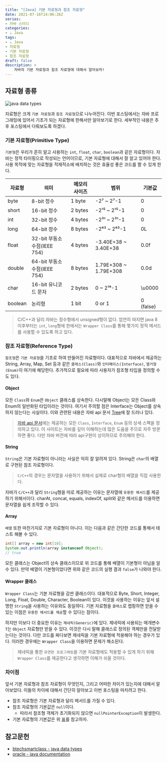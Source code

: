 ```yaml
---
title: "[Java] 기본 자료형과 참조 자료형"
date: 2021-07-16T14:06:26Z
series:
- 자바 스터디
categories:
- ☕️ Java
tags:
- ☕️ Java
- 자료형
- 기본 자료형
- 참조 자료형
draft: false
description: >
    자바의 기본 자료형과 참조 자료형에 대해서 알아보자!
---
```


자료형 종류
---

![java data types](http://www.btechsmartclass.com/java/java_images/java-data-types.jpg#center)

자료형은 크게 `기본 자료형`과 `참조 자료형`으로 나누어진다. 이번 포스팅에서는 자바 프로그래밍에 있어서 기초가 되는 자료형에 한해서만 알아보기로 한다. 세부적인 내용은 추후 포스팅에서 다뤄보도록 하겠다.

### 기본 자료형(Primitive Type)

`기본형`은 우리가 흔히 알고 사용하는 `int`, `float`, `char`, `boolean`과 같은 자료형이다. 자바는 정적 타이핑으로 작성되는 언어이므로, 기본 자료형에 대해서 잘 알고 있어야 한다. 사용 목적에 맞는 자료형을 적재적소에 배치하는 것은 효율성 좋은 코드를 짤 수 있게 한다.

| 자료형 | 의미 | 메모리 사이즈 | 범위 | 기본값 |
|--------|------|---------------|------|--------|
| byte | 8-bit 정수 | 1 byte | -2⁷ ~ 2⁷-1 | 0 |
| short | 16-bit 정수 | 2 bytes | -2¹⁵ ~ 2¹⁵-1 |0 |
| int | 32-bit 정수 | 4 bytes | -2³¹ ~ 2³¹-1 | 0 |
| long | 64-bit 정수 | 8 bytes | -2⁶³ ~ 2⁶³-1 | 0L |
| float | 32-bit 부동소수점(IEEE 754) | 4 bytes | -3.40E+38 ~ 3.40E+38 | 0.0f |
| double | 64-bit 부동소수점(IEEE 754) | 8 bytes | 1.79E+308 ~ 1.79E+308 | 0.0d |
| char | 16-bit 유니코드 문자 | 2 bytes | 0 ~ 2¹⁶-1 | \u0000 |
| boolean | 논리형 | 1 bit | 0 or 1 | 0 (false) |

> C/C++과 달리 자바는 정수형에서 unsigned형이 없다. 엄연히 따지면 java 8 이후부터는 `int`, `long`형에 한에서는 `Wrapper Class`를 통해 몇가지 정적 메서드를 사용할 수 있도록 하고 있다.

### 참조 자료형(Reference Type)

`참조형`은 `기본 자료형`을 기초로 하여 만들어진 자료형이다. 대표적으로 자바에서 제공하는 String, Array, Map, Set 등과 같은 `클래스(Class)`와 `인터페이스(Interface)`, `열거형(Enum)`이 여기에 해당한다. 추가적으로 필요에 따라 사용자가 참조형 타입을 정의할 수도 있다.

#### Object

모든 `Class`와 `Enum`은 `Object` 클래스를 상속한다. 다시말해 Object는 모든 Class와 Enum의 일반화된 타입이라는 것이다. 여기서 주의할 점은 Interface는 Object를 상속하지 않는다는 사실이다. 이와 관련된 내용은 자바 api 문서 [Tree](https://docs.oracle.com/en/java/javase/16/docs/api/overview-tree.html)에 잘 드러나 있다.

> [자바 api 문서](https://docs.oracle.com/en/java/javase/16/docs/api/index.html)에는 제공하는 모든 `Class`, `Interface`, `Enum` 등의 상세 스펙을 정의하고 있다. 이 사이트는 자바를 깊이 이해하는데 많은 도움을 주므로 자주 방문하면 좋다. 다만 자바 버전에 따라 api구현이 상이하므로 주의해야 한다.

#### String

`String`은 기본 자료형이 아니라는 사실은 익히 잘 알려져 있다. String은 `char`의 배열로 구현된 참조 자료형이다.

> `C/C++`의 경우는 문자열을 사용하기 위해서 실제로 char형의 배열을 직접 사용한다. 

자바가 `C/C++`과 달리 `String`형을 따로 제공하는 이유는 문자열에 `유용한 메서드`를 제공하기 위해서이다. charAt, concat, equals, indexOf, split와 같은 메서드를 이용하면 문자열을 쉽게 조작할 수 있다.

#### Array

`배열` 또한 마찬가지로 기본 자료형이 아니다. 이는 다음과 같은 간단한 코드를 통해서 테스트 해볼 수 있다.

```java
int[] array = new int[10];
System.out.println(array instanceof Object);
// true
```

모든 클래스는 Object의 상속 클래스이므로 위 코드를 통해 배열이 기본형이 아님을 알 수 있다. 만약 배열이 기본형이었다면 위와 같은 코드의 실행 결과 `false`가 나와야 한다.

#### Wrapper 클래스

`Wrapper Class`는 기본 자료형을 감싼 클래스이다. 대표적으로 Byte, Short, Integer, Long, Float, Double, Character, Boolean이 있다. 이것을 사용하는 이유는 앞서 설명한 `String`을 사용하는 이유와도 동일하다. 기본 자료형을 `클래스`로 랩핑하면 얻을 수 있는 이점은 `유용한 메서드를 제공`할 수 있다는 점이다.

하지만 이보다 더 중요한 이유는 `제네릭(Generic)`에 있다. 제네릭에 사용되는 매개변수 `T`는 `Object` 자료형만 받을 수 있다. 이것은 다시 말해 클래스로 정의된 객체만을 전달받는다는 것이다. 다만 코드를 짜다보면 제네릭을 기본 자료형에 적용해야 하는 경우가 있다. 이러한 경우에는 `Wrapper Class`을 이용하면 문제가 해소된다.

> 제네릭을 통한 `유연한 프로그래밍`을 기본 자료형에도 적용할 수 있게 하기 위해 `Wrapper Class`를 제공한다고 생각하면 이해가 쉬울 것이다.

### 차이점

앞서 기본 자료형과 참조 자료형이 무엇인지, 그리고 어떠한 차이가 있는지에 대해서 알아보았다. 이들의 차이에 대해서 간단히 알아보고 이번 포스팅을 마치려고 한다.

- 참조 자료형은 기본 자료형과 달리 메서드를 가질 수 있다.
- 참조 자료형의 기본값은 `null`이다.
  - 따라서 참조형 객체가 초기화되지 않으면 `nullPointerException`이 발생한다.
- 기본 자료형의 기본값은 위 [표](#기본-자료형primitive-type)를 참고하자.

참고문헌
---

- [btechsmartclass - java data types](http://www.btechsmartclass.com/java/java-data-types.html)
- [oracle - java documentation](https://docs.oracle.com/javase/tutorial/java/nutsandbolts/datatypes.html)

